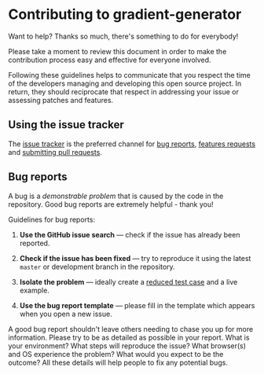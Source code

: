# Contributing to gradient-generator

Want to help? Thanks so much, there's something to do for everybody!

Please take a moment to review this document in order to make the contribution process easy and effective for
everyone involved.

Following these guidelines helps to communicate that you respect the time of the developers managing and
developing this open source project. In return, they should reciprocate that respect in addressing your issue
or assessing patches and features.

## Using the issue tracker

The [issue tracker](https://github.com/d4rsen/gradient-generator/issues) is the preferred channel
for [bug reports](#bugs), [features requests](#features)
and [submitting pull requests](#pull-requests).

<a name="bugs"></a>

## Bug reports

A bug is a _demonstrable problem_ that is caused by the code in the repository. Good bug reports are extremely
helpful - thank you!

Guidelines for bug reports:

1. **Use the GitHub issue search** &mdash; check if the issue has already been reported.

2. **Check if the issue has been fixed** &mdash; try to reproduce it using the latest `master` or development
   branch in the repository.

3. **Isolate the problem** &mdash; ideally create
   a [reduced test case](https://css-tricks.com/reduced-test-cases/) and a live example.

4. **Use the bug report template** &mdash; please fill in the template which appears when you open a new
   issue.

A good bug report shouldn't leave others needing to chase you up for more information. Please try to be as
detailed as possible in your report. What is your environment? What steps will reproduce the issue? What
browser(s) and OS experience the problem? What would you expect to be the outcome? All these details will help
people to fix any potential bugs.
